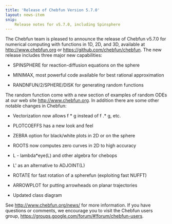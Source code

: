 ```yaml
---
title: 'Release of Chebfun Version 5.7.0'
layout: news-item
snip:
    Release notes for v5.7.0, including Spinsphere
---
```


The Chebfun team is pleased to announce the release of Chebfun
v5.7.0 for numerical computing with functions in 1D, 2D, and 3D,
available at <http://www.chebfun.org> or <https://github.com/chebfun/chebfun>.
The new release includes three major new capabilities:

* SPINSPHERE for reaction-diffusion equations on the sphere

* MINIMAX, most powerful code available for best rational approximation

* RANDNFUN/2/SPHERE/DISK for generating random functions


The random function come with a new section of examples of
random ODEs at our web site http://www.chebfun.org.
In addition there are some other notable changes in Chebfun:

* Vectorization now allows f * g instead of f .* g, etc.

* PLOTCOEFFS has a new look and feel

* ZEBRA option for black/white plots in 2D or on the sphere

* ROOTS now computes zero curves in 2D to high accuracy

* L - lambda*eye(L) and other algebra for chebops

* L' as an alternative to ADJOINT(L)

* ROTATE for fast rotation of a spherefun (exploiting fast NUFFT)

* ARROWPLOT for putting arrowheads on planar trajectories

* Updated class diagram

See <http://www.chebfun.org/news/> for more information. If you have
questions or comments, we encourage you to visit the Chebfun users
group, <https://groups.google.com/forum/#!forum/chebfun-users>.
